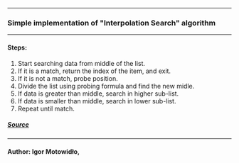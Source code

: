 ----
### Simple implementation of "Interpolation Search" algorithm  
----
#### Steps:  
                
1. Start searching data from middle of the list.
2. If it is a match, return the index of the item, and exit.
3. If it is not a match, probe position.
4. Divide the list using probing formula and find the new midle.
5. If data is greater than middle, search in higher sub-list.
6. If data is smaller than middle, search in lower sub-list.
7. Repeat until match.
                
				
 ##### [Source](https://www.tutorialspoint.com/data_structures_algorithms/interpolation_search_algorithm.htm)
----
#### Author: Igor Motowidło,
